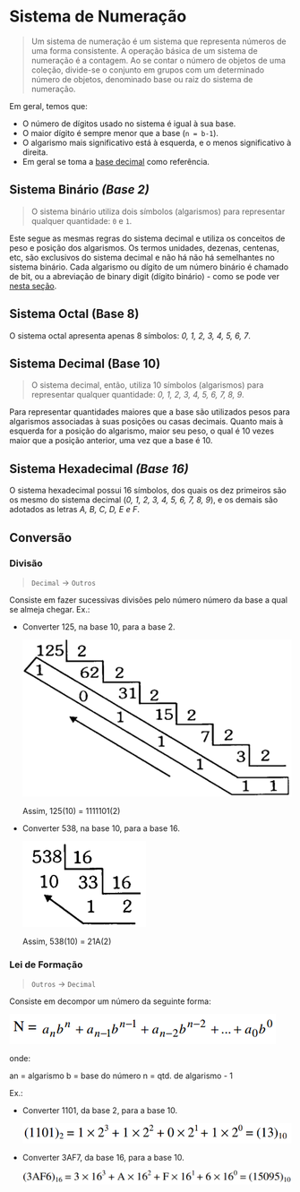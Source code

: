 # Sistema de Numeração

> Um sistema de numeração é um sistema que representa números de uma forma consistente. A operação básica de um sistema de numeração é a contagem. Ao se contar o número de objetos de uma coleção, divide-se o conjunto em grupos com um determinado número de objetos,  denominado base ou raiz do sistema de numeração.

Em geral, temos que:

- O número de dígitos usado no sistema é igual à sua base.
- O maior dígito é sempre menor que a base (`n = b-1`).
- O algarismo mais significativo está à esquerda, e o menos significativo à direita.
- Em geral se toma a [base decimal](#sistema-decimal) como referência.

## Sistema Binário *(Base 2)*

> O sistema binário utiliza dois símbolos (algarismos) para representar qualquer quantidade: `0` e `1`.

Este segue as mesmas regras do sistema decimal e utiliza os conceitos de peso e posição dos algarismos. Os termos unidades, dezenas, centenas, etc, são exclusivos do sistema decimal e não há não há semelhantes no sistema binário. Cada algarismo ou dígito de um número binário é chamado de bit, ou a abreviação de binary digit (dígito binário) - como se pode ver [nesta seção](material/bits-bytes).

## Sistema Octal (Base 8)

O sistema octal apresenta apenas 8 símbolos: *0, 1, 2, 3, 4, 5, 6, 7*.

## Sistema Decimal (Base 10)

> O sistema decimal, então, utiliza 10 símbolos (algarismos) para representar qualquer quantidade: *0, 1, 2, 3, 4, 5, 6, 7, 8, 9*.

Para representar quantidades maiores que a base são utilizados pesos para algarismos associadas à suas posições ou casas decimais. Quanto mais à esquerda for a posição do algarismo, maior seu peso, o qual é 10 vezes maior que a posição anterior, uma vez que a base é 10.

## Sistema Hexadecimal *(Base 16)*

O sistema hexadecimal possui 16 símbolos, dos quais os dez primeiros são os mesmo do sistema decimal (*0, 1, 2, 3, 4, 5, 6, 7, 8, 9*), e os demais são adotados as letras *A, B, C, D, E e F*.

## Conversão

### Divisão

> `Decimal` -> `Outros`

Consiste em fazer sucessivas divisões pelo número número da base a qual se almeja chegar. Ex.:

- Converter 125, na base 10, para a base 2.

  ![Ex.1](img/divisoes1.png)

  Assim, 125(10) = 1111101(2)

- Converter 538, na base 10, para a base 16.

  ![Ex.2](img/divisoes2.png)

  Assim, 538(10) = 21A(2)

### Lei de Formação

> `Outros` -> `Decimal`

Consiste em decompor um número da seguinte forma:

![Forma Geral](img/forma-geral-lei-de-formacao.png)

onde:

an = algarismo
b  = base do número
n  = qtd. de algarismo - 1

Ex.:

- Converter 1101, da base 2, para a base 10.

  ![Ex.1](img/forma-geral1.png)

- Converter 3AF7, da base 16, para a base 10.

  ![Ex.2](img/forma-geral2.png)
